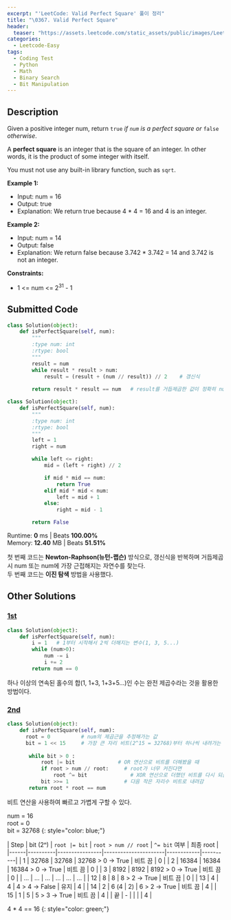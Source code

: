 ```yaml
---
excerpt: "'LeetCode: Valid Perfect Square' 풀이 정리"
title: "\0367. Valid Perfect Square"
header:
  teaser: "https://assets.leetcode.com/static_assets/public/images/LeetCode_Sharing.png"
categories:
  - Leetcode-Easy
tags:
  - Coding Test
  - Python
  - Math
  - Binary Search
  - Bit Manipulation
---
```


## <i class="fa-solid fa-file-lines"></i> Description

Given a positive integer num, return `true` *if `num` is a perfect square or* `false` *otherwise*.

A **perfect square** is an integer that is the square of an integer. In other words, it is the product of some integer with itself.

You must not use any built-in library function, such as `sqrt`.

**Example 1:**

- Input: num = 16
- Output: true
- Explanation: We return true because 4 * 4 = 16 and 4 is an integer.

**Example 2:**

- Input: num = 14
- Output: false
- Explanation: We return false because 3.742 * 3.742 = 14 and 3.742 is not an integer.

**Constraints:**

- 1 <= num <= 2<sup>31</sup> - 1

## <i class="fa-solid fa-cloud-arrow-up"></i> Submitted Code

```python
class Solution(object):
    def isPerfectSquare(self, num):
        """
        :type num: int
        :rtype: bool
        """
        result = num
        while result * result > num:
            result = (result + (num // result)) // 2    # 갱신식
        
        return result * result == num   # result를 거듭제곱한 값이 정확히 num이면 True
```

```python
class Solution(object):
    def isPerfectSquare(self, num):
        """
        :type num: int
        :rtype: bool
        """
        left = 1
        right = num

        while left <= right:
            mid = (left + right) // 2   

            if mid * mid == num:
                return True
            elif mid * mid < num:
                left = mid + 1
            else:
                right = mid - 1

        return False
```
<i class="fa-solid fa-clock"></i> Runtime: **0** ms \| Beats **100.00%**    
<i class="fa-solid fa-memory"></i> Memory: **12.40** MB \| Beats **51.51%**

첫 번째 코드는 **Newton-Raphson(뉴턴-랩슨)** 방식으로, 갱신식을 반복하며 거듭제곱 시 num 또는 num에 가장 근접해지는 자연수를 찾는다.   
두 번째 코드는 **이진 탐색** 방법을 사용했다.

## <i class="fa-solid fa-flask"></i> Other Solutions

### <a href="https://leetcode.com/problems/valid-perfect-square/solutions/130010/python-4-methods-with-time-testing-by-ge-h86q/" target="_blank">1st</a>

```python
class Solution(object):
    def isPerfectSquare(self, num):
        i = 1   # 1부터 시작해서 2씩 더해지는 변수(1, 3, 5...)
        while (num>0):
            num -= i
            i += 2       
        return num == 0
```
하나 이상의 연속된 홀수의 합(1, 1+3, 1+3+5...)인 수는 완전 제곱수라는 것을 활용한 방법이다.       

### <a href="" target="_blank">2nd</a>

```python
class Solution(object):
    def isPerfectSquare(self, num):
      root = 0          # num의 제곱근을 추정해가는 값
      bit = 1 << 15     # 가장 큰 자리 비트(2^15 = 32768)부터 하나씩 내려가는 역할
       
       while bit > 0 :
           root |= bit              # OR 연산으로 비트를 더해봤을 때
           if root > num // root:     # root가 너무 커진다면 
               root ^= bit              # XOR 연산으로 더했던 비트를 다시 되돌림    
           bit >>= 1                  # 다음 작은 자리수 비트로 내려감
       return root * root == num
```
비트 연산을 사용하여 빠르고 가볍게 구할 수 있다.

num = 16   
root = 0   
bit = 32768
{: style="color: blue;"}

| Step | bit (2ⁿ) | `root |= bit` | `root > num // root` | `^= bit` 여부 | 최종 root |
|------|----------|----------------|----------------------|------------|----------|
| 1 | 32768 | 32768 | 32768 > 0 → True | 비트 끔 | 0 |
| 2 | 16384 | 16384 | 16384 > 0 → True | 비트 끔 | 0 |
| 3 | 8192 | 8192 | 8192 > 0 → True | 비트 끔 | 0 |
| ... | ... | ... | ... | ... | ... |
| 12 | 8 | 8 | 8 > 2 → True | 비트 끔 | 0 |
| 13 | 4 | 4 | 4 > 4 → False | 유지 | 4 |
| 14 | 2 | 6 (4 \| 2) | 6 > 2 → True | 비트 끔 | 4 |
| 15 | 1 | 5 | 5 > 3 → True | 비트 끔 | 4 |
| 끝 | - | | | | 4 |

4 * 4 == 16
{: style="color: green;"}
